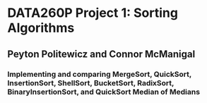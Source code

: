 # DATA260P Project 1: Sorting Algorithms

## Peyton Politewicz and Connor McManigal

### Implementing and comparing MergeSort, QuickSort, InsertionSort, ShellSort, BucketSort, RadixSort, BinaryInsertionSort, and QuickSort Median of Medians

